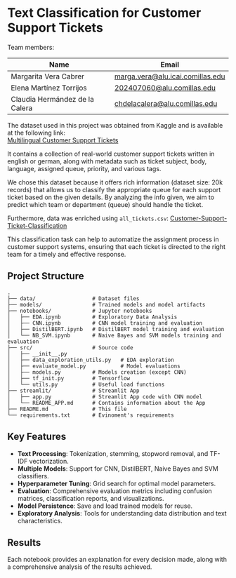 # Text Classification for Customer Support Tickets

Team members:

| Name                           | Email                               |
| -----------------------        | ----------------------------------- |
| Margarita Vera Cabrer          | marga.vera@alu.icai.comillas.edu    |
| Elena Martínez Torrijos        | 202407060@alu.comillas.edu          |
| Claudia Hermández de la Calera | chdelacalera@alu.comillas.edu       |


The dataset used in this project was obtained from Kaggle and is available at the following link:     
[Multilingual Customer Support Tickets](https://www.kaggle.com/datasets/tobiasbueck/multilingual-customer-support-tickets?select=dataset-tickets-multi-lang3-4k.csv)   
 
It contains a collection of real-world customer support tickets written in english or german, along with metadata such as ticket subject, body, language, assigned queue, priority, and various tags.    
 
We chose this dataset because it offers rich information (dataset size: 20k records) that allows us to classify the appropriate queue for each support ticket based on the given details. By analyzing the info given, we aim to predict which team or department (queue) should handle the ticket.     

Furthermore, data was enriched using `all_tickets.csv`: [Customer-Support-Ticket-Classification](https://github.com/Er-Devanshu/Customer-Support-Ticket-Classification/tree/main)
 
This classification task can help to automatize the assignment process in customer support systems, ensuring that each ticket is directed to the right team for a timely and effective response.

## Project Structure

```
.
├── data/                  # Dataset files
├── models/                # Trained models and model artifacts
├── notebooks/             # Jupyter notebooks
│   ├── EDA.ipynb          # Exploratory Data Analysis
│   ├── CNN.ipynb          # CNN model training and evaluation
│   ├── DistilBERT.ipynb   # DistilBERT model training and evaluation
│   └── NB_SVM.ipynb       # Naive Bayes and SVM models training and evaluation
├── src/                   # Source code
│   ├── __init__.py          
│   ├── data_exploration_utils.py   # EDA exploration
│   ├── evaluate_model.py           # Model evaluations
│   ├── models.py          # Models creation (except CNN)
│   ├── tf_init.py         # Tensorflow
│   └── utils.py           # Useful load functions
├── streamlit/             # Streamlit App
│   ├── app.py             # Streamlit App code with CNN model
│   └── README_APP.md      # Contains information about the App
├── README.md              # This file
└── requirements.txt       # Evinoment's requirements
```

## Key Features

- **Text Processing**: Tokenization, stemming, stopword removal, and TF-IDF vectorization.
- **Multiple Models**: Support for CNN, DistilBERT, Naive Bayes and SVM classifiers.
- **Hyperparameter Tuning**: Grid search for optimal model parameters.
- **Evaluation**: Comprehensive evaluation metrics including confusion matrices, classification reports, and visualizations.
- **Model Persistence**: Save and load trained models for reuse.
- **Exploratory Analysis**: Tools for understanding data distribution and text characteristics.

## Results
Each notebook provides an explanation for every decision made, along with a comprehensive analysis of the results achieved.
